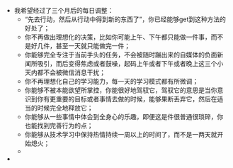 - 我希望经过了三个月后的每日调整：
	- “先去行动，然后从行动中得到新的东西了”，你已经能够get到这种方法的好处了；
	- 你不再做出理想化的决策，比如你可能上午、下午都只能做一件事，而不是好几件，甚至一天就只能做完一件；
	- 你能够完全专注于当前手头的任务，不会被随时蹦出来的自媒体的负面新闻所吸引，而后变得焦虑或者鼓噪，起码上午或者下午或者晚上这三个小天内都不会被微信消息干扰；
	- 你不再理想化自己的学习能力，每一天的学习模式都有所微调；
	- 你能够不被本能欲望所掌控，你能很好地驾驭它，驾驭它的意思是当你意识到你有更重要的目标或者事情去做的时候，能够果断丢弃它，然后在适当的时候完全地释放它；
	- 你能够从一些事情中体会到全身心的乐趣，即便这是件很普通很琐碎，你也能找到完善行为的点；
	- 你能够从技术学习中保持热情持续一周以上的时间了，而不是一两天就开始熄火；
	-
-